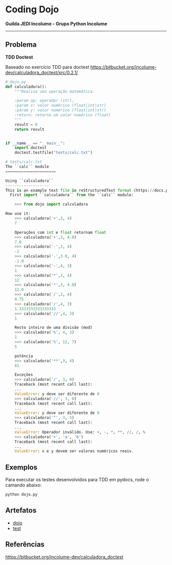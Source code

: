 # Coding Dojo

**Guilda JEDI Incolume - Grupo Python Incolume**

---

## Problema

**TDD Doctest**

Baseado no exercício TDD para doctest https://bitbucket.org/incolume-dev/calculadora_doctest/src/0.2.1/
```python
# dojo.py
def calculadora():
    """Realiza uma operação matemática.

    :param op: operador (str),
    :param x: valor numérico (float|int|str)
    :param y: valor numérico (float|int|str)
    :return: retorna um valor numérico (float)
    """
    result = 0
    return result


if __name__ == "__main__":
    import doctest
    doctest.testfile("tests/calc.txt")
```
```python
# tests/calc.txt
The ``calc`` module
======================

Using ``calculadora``
-------------------
This is an example text file in reStructuredText format (https://docs.python.org/2/library/doctest.html).
  First import ``calculadora`` from the ``calc`` module:

    >>> from dojo import calculadora

Now use it:
    >>> calculadora('+',3, 4)
    7

    Operações com int e float retornam float
    >>> calculadora('+',3, 4.0)
    7.0
    >>> calculadora('-',3, 4)
    -1
    >>> calculadora('-',3.0, 4)
    -1.0
    >>> calculadora('-',4, 3)
    1
    >>> calculadora('*',3, 4)
    12
    >>> calculadora('*',3, 4.0)
    12.0
    >>> calculadora('/',3, 4)
    0.75
    >>> calculadora('/',4, 3)
    1.3333333333333333
    >>> calculadora('//',4, 3)
    1

    Resto inteiro de uma divisão (mod)
    >>> calculadora('%', 4, 3)
    1
    >>> calculadora('%', 12, 7)
    5

    potência
    >>> calculadora('**',3, 4)
    81

    Exceções
    >>> calculadora('/', 3, 0)
    Traceback (most recent call last):
    ...
    ValueError: y deve ser diferente de 0
    >>> calculadora('//', 3, 0)
    Traceback (most recent call last):
    ...
    ValueError: y deve ser diferente de 0
    >>> calculadora('^', 3, 5)
    Traceback (most recent call last):
    ...
    ValueError: Operador inválido. Use: +, -, *, **, //, /, %
    >>> calculadora('+', 'a', 'b')
    Traceback (most recent call last):
    ...
    ValueError: x e y devem ser valores numéricos reais.
```


## Exemplos

Para executar os testes desenvolvidos para TDD em pydocs, rode o camando abaixo:

```python
python dojo.py
```

## Artefatos
- [dojo](./dojo20220809.py)
- [test](./tests/calc.txt)


## Referências

https://bitbucket.org/incolume-dev/calculadora_doctest
